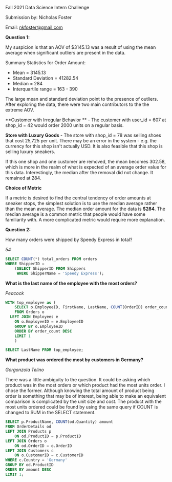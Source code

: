 Fall 2021 Data Science Intern Challenge 

Submission by: Nicholas Foster

Email: nkfoster@gmail.com



**Question 1:**

My suspicion is that an AOV of $3145.13 was a result of using the mean average when significant outliers are present in the data. 

Summary Statistics for Order Amount:

* Mean = 3145.13
* Standard Deviation = 41282.54
* Median = 284
* Interquartile range = 163 - 390

The large mean and standard deviation point to the presence of outliers. After exploring the data, there were two main contributors to the the extreme AOV. 

**Customer with Irregular Behavior ** - The customer with user_id = 607 at shop_id = 42 would order 2000 units on a regular basis. 

**Store with Luxury Goods**  - The store with shop_id = 78 was selling shoes that cost 25,725 per unit. There may be an error in the system - e.g. the currency for this shop isn't actually USD. It is also feasible that this shop is selling luxury sneakers. 

If this one shop and one customer are removed, the mean becomes 302.58, which is more in the realm of what is expected of an average order value for this data. Interestingly, the median after the removal did not change. It remained at 284. 

**Choice of Metric**

If a metric is desired to find the central tendency of order amounts at sneaker stops, the simplest solution is to use the median average rather than the mean average. The median order amount for the data is **$284**. The median average is a common metric that people would have some familiarity with. A more complicated metric would require more explanation. 



**Question 2:** 

How many orders were shipped by Speedy Express in total?

*54*

```sql
SELECT COUNT(*) total_orders FROM orders
WHERE ShipperID = 
	(SELECT ShipperID FROM Shippers
	 WHERE ShipperName = 'Speedy Express');
```

**What is the last name of the employee with the most orders?**

*Peacock*

```sql
WITH top_employee as (
	SELECT o.EmployeeID, FirstName, LastName, COUNT(OrderID) order_count
	FROM Orders o
  LEFT JOIN Employees e
  	ON o.EmployeeID = e.EmployeeID
	GROUP BY o.EmployeeID
	ORDER BY order_count DESC
	LIMIT 1
    )

SELECT LastName FROM top_employee;
```



**What product was ordered the most by customers in Germany?**

*Gorgonzola Telino*

There was a little ambiguity to the question. It could be asking which product was in the most orders or which product had the most units order.  I chose the former. Although knowing the total amount of product being order is something that may be of interest, being able to make an equivalent comparison is complicated by the unit size and cost. The product with the most units ordered could be found by using the same query if COUNT is changed to SUM in the SELECT statement.

```sql
SELECT p.ProductName, COUNT(od.Quantity) amount
FROM OrderDetails od
LEFT JOIN Products p
	ON od.ProductID = p.ProductID
LEFT JOIN Orders o
	ON od.OrderID = o.OrderID
LEFT JOIN Customers c
	ON o.CustomerID = c.CustomerID
WHERE c.Country = 'Germany'
GROUP BY od.ProductID
ORDER BY amount DESC
LIMIT 1;
```

